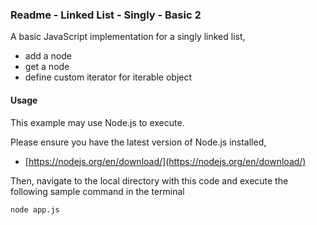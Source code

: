 ### Readme - Linked List - Singly - Basic 2

A basic JavaScript implementation for a singly linked list,

* add a node
* get a node
* define custom iterator for iterable object

#### Usage

This example may use Node.js to execute.

Please ensure you have the latest version of Node.js installed, 

* [https://nodejs.org/en/download/](https://nodejs.org/en/download/)

Then, navigate to the local directory with this code and execute the following sample command in the terminal

```
node app.js
```